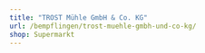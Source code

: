 ```yaml
---
title: "TROST Mühle GmbH & Co. KG"
url: /bempflingen/trost-muehle-gmbh-und-co-kg/
shop: Supermarkt
---
```

